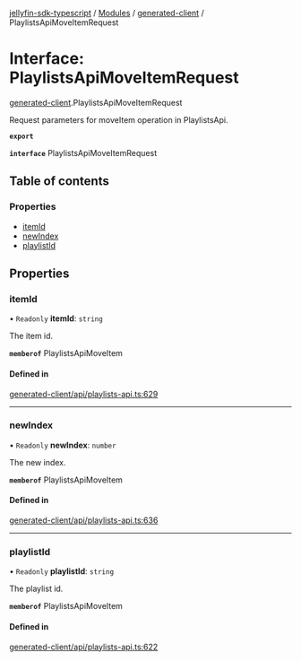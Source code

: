 [jellyfin-sdk-typescript](../README.md) / [Modules](../modules.md) / [generated-client](../modules/generated_client.md) / PlaylistsApiMoveItemRequest

# Interface: PlaylistsApiMoveItemRequest

[generated-client](../modules/generated_client.md).PlaylistsApiMoveItemRequest

Request parameters for moveItem operation in PlaylistsApi.

**`export`**

**`interface`** PlaylistsApiMoveItemRequest

## Table of contents

### Properties

- [itemId](generated_client.PlaylistsApiMoveItemRequest.md#itemid)
- [newIndex](generated_client.PlaylistsApiMoveItemRequest.md#newindex)
- [playlistId](generated_client.PlaylistsApiMoveItemRequest.md#playlistid)

## Properties

### itemId

• `Readonly` **itemId**: `string`

The item id.

**`memberof`** PlaylistsApiMoveItem

#### Defined in

[generated-client/api/playlists-api.ts:629](https://github.com/thornbill/jellyfin-sdk-typescript/blob/350a9a5/src/generated-client/api/playlists-api.ts#L629)

___

### newIndex

• `Readonly` **newIndex**: `number`

The new index.

**`memberof`** PlaylistsApiMoveItem

#### Defined in

[generated-client/api/playlists-api.ts:636](https://github.com/thornbill/jellyfin-sdk-typescript/blob/350a9a5/src/generated-client/api/playlists-api.ts#L636)

___

### playlistId

• `Readonly` **playlistId**: `string`

The playlist id.

**`memberof`** PlaylistsApiMoveItem

#### Defined in

[generated-client/api/playlists-api.ts:622](https://github.com/thornbill/jellyfin-sdk-typescript/blob/350a9a5/src/generated-client/api/playlists-api.ts#L622)
